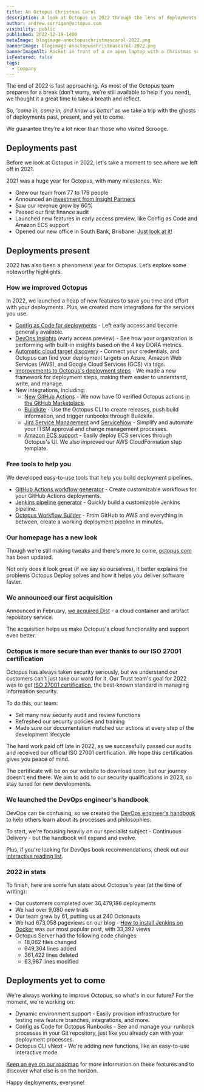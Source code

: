 ```yaml
---
title: An Octopus Christmas Carol
description: A look at Octopus in 2022 through the lens of deployments past, present, and yet to come
author: andrew.corrigan@octopus.com
visibility: public
published: 2022-12-19-1400
metaImage: blogimage-anoctopuschristmascarol-2022.png
bannerImage: blogimage-anoctopuschristmascarol-2022.png
bannerImageAlt: Rocket in front of a an apen laptop with a Christmas scene on screen including a Christmas tree, presents, and a Scrooge-like Octopus.
isFeatured: false
tags: 
  - Company
---
```


The end of 2022 is fast approaching. As most of the Octopus team prepares for a break (don’t worry, we’re still available to help if you need), we thought it a great time to take a breath and reflect.

So, *'come in, come in, and know us better'* as we take a trip with the ghosts of deployments past, present, and yet to come. 

We guarantee they’re a lot nicer than those who visited Scrooge.

## Deployments past

Before we look at Octopus in 2022, let's take a moment to see where we left off in 2021.

2021 was a huge year for Octopus, with many milestones. We:

- Grew our team from 77 to 179 people
- Announced an [investment from Insight Partners](https://octopus.com/blog/insight-investment)
- Saw our revenue grow by 60%
- Passed our first finance audit
- Launched new features in early access preview, like Config as Code and Amazon ECS support
- Opened our new office in South Bank, Brisbane. [Just look at it](https://my.matterport.com/show/?m=K6SW8Scyrxg)!

## Deployments present

2022 has also been a phenomenal year for Octopus. Let’s explore some noteworthy highlights.

### How we improved Octopus

In 2022, we launched a heap of new features to save you time and effort with your deployments. Plus, we created more integrations for the services you use.

- [Config as Code for deployments](https://octopus.com/blog/octopus-release-2022-q1) - Left early access and became generally available.
- [DevOps Insights](https://octopus.com/docs/insights) (early access preview) - See how your organization is performing with built-in insights based on the 4 key DORA metrics.
- [Automatic cloud target discovery](https://octopus.com/docs/infrastructure/deployment-targets/cloud-target-discovery) - Connect your credentials, and Octopus can find your deployment targets on Azure, Amazon Web Services (AWS), and Google Cloud Services (GCS) via tags.
- [Improvements to Octopus's deployment steps](https://octopus.com/blog/improving-delivery-deployment-steps) - We made a new framework for deployment steps, making them easier to understand, write, and manage.
- New integrations, including:
   - [New GitHub Actions](https://octopus.com/github) - We now have 10 verified Octopus actions [in the GitHub Marketplace](https://github.com/marketplace?query=octopus&type=actions&verification=verified_creator).
   - [Buildkite](https://octopus.com/blog/introducing-buildkite-integration) - Use the Octopus CLI to create releases, push build information, and trigger runbooks through Buildkite.
   - [Jira Service Management](https://octopus.com/blog/jira-service-management-eap) and [ServiceNow](https://octopus.com/blog/servicenow-integration-eap) - Simplify and automate your ITSM approval and change management processes.
   - [Amazon ECS support](https://octopus.com/docs/deployments/aws) - Easily deploy ECS services through Octopus's UI. We also improved our AWS CloudFormation step template.

### Free tools to help you

We developed easy-to-use tools that help you build deployment pipelines.

- [GitHub Actions workflow generator](https://octopus.com/freetools/github-actions-workflow-generator) - Create customizable workflows for your GitHub Actions deployments.
- [Jenkins pipeline generator](https://octopus.com/freetools/jenkins-pipeline-generator) - Quickly build a customizable Jenkins pipeline.
- [Octopus Workflow Builder](https://octopusworkflowbuilder.octopus.com/) - From GitHub to AWS and everything in between, create a working deployment pipeline in minutes.

### Our homepage has a new look

Though we're still making tweaks and there's more to come, [octopus.com](https://octopus.com) has been updated.

Not only does it look great (if we say so ourselves), it better explains the problems Octopus Deploy solves and how it helps you deliver software faster.

### We announced our first acquisition

Announced in February, [we acquired Dist](https://octopus.com/blog/octopus-acquires-dist) - a cloud container and artifact repository service.

The acquisition helps us make Octopus's cloud functionality and support even better.

### Octopus is more secure than ever thanks to our ISO 27001 certification

Octopus has always taken security seriously, but we understand our customers can't just take our word for it. Our Trust team's goal for 2022 was to get [ISO 27001 certification](https://www.iso.org/isoiec-27001-information-security.html), the best-known standard in managing information security.

To do this, our team:

- Set many new security audit and review functions
- Refreshed our security policies and training
- Made sure our documentation matched our actions at every step of the development lifecycle

The hard work paid off late in 2022, as we successfully passed our audits and received our official ISO 27001 certification. We hope this certification gives you peace of mind.

The certificate will be on our website to download soon, but our journey doesn't end there. We aim to add to our security qualifications in 2023, so stay tuned for new developments.

### We launched the DevOps engineer's handbook
  
DevOps can be confusing, so we created the [DevOps engineer's handbook](https://octopus.com/devops/) to help others learn about its processes and philosophies.

To start, we're focusing heavily on our specialist subject - Continuous Delivery - but the handbook will expand and evolve.

Plus, if you're looking for DevOps book recommendations, check out our [interactive reading list](https://octopus.com/devops/reading-list/).
<!---
### We had a record quarter (may need to cut)

We're ending 2022 on a high! Quarter 4 was a record quarter for business completed.

We look forward to building on this and helping more organizations deliver software faster and more reliably.
--->
### 2022 in stats

To finish, here are some fun stats about Octopus's year (at the time of writing):

- Our customers completed over 36,479,186 deployments
- We had over 9,080 new trials
- Our team grew by 61, putting us at 240 Octonauts
- We had 673,058 pageviews on our blog - [How to install Jenkins on Docker](https://octopus.com/blog/jenkins-docker-install-guide) was our most popular post, with 33,392 views
- Octopus Server had the following code changes:
   - 18,062 files changed
   - 649,364 lines added
   - 361,422 lines deleted
   - 63,987 lines modified

## Deployments yet to come

We're always working to improve Octopus, so what's in our future? For the moment, we're working on:

- Dynamic environment support - Easily provision infrastructure for testing new feature branches, integrations, and more.
- Config as Code for Octopus Runbooks - See and manage your runbook processes in your Git repository, just like you already can with your deployment processes.
- Octopus CLI vNext - We're adding new functions, like an easy-to-use interactive mode.

[Keep an eye on our roadmap](https://octopus.com/company/roadmap) for more information on these features and to discover what else is on the horizon.

Happy deployments, everyone!

